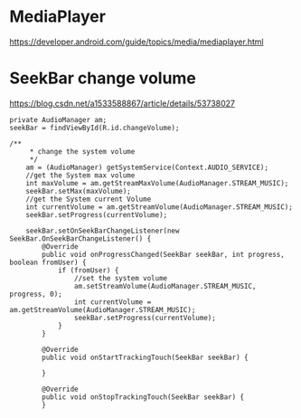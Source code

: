 # MediaPlayer
https://developer.android.com/guide/topics/media/mediaplayer.html

# SeekBar change volume
https://blog.csdn.net/a1533588867/article/details/53738027



    private AudioManager am;
    seekBar = findViewById(R.id.changeVolume);

    /**
         * change the system volume
         */
        am = (AudioManager) getSystemService(Context.AUDIO_SERVICE);
        //get the System max volume
        int maxVolume = am.getStreamMaxVolume(AudioManager.STREAM_MUSIC);
        seekBar.setMax(maxVolume);
        //get the System current Volume
        int currentVolume = am.getStreamVolume(AudioManager.STREAM_MUSIC);
        seekBar.setProgress(currentVolume);

        seekBar.setOnSeekBarChangeListener(new SeekBar.OnSeekBarChangeListener() {
            @Override
            public void onProgressChanged(SeekBar seekBar, int progress, boolean fromUser) {
                if (fromUser) {
                    //set the system volume
                    am.setStreamVolume(AudioManager.STREAM_MUSIC, progress, 0);
                    int currentVolume = am.getStreamVolume(AudioManager.STREAM_MUSIC);
                    seekBar.setProgress(currentVolume);
                }
            }

            @Override
            public void onStartTrackingTouch(SeekBar seekBar) {

            }

            @Override
            public void onStopTrackingTouch(SeekBar seekBar) {
            }
